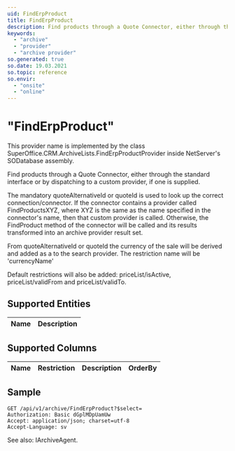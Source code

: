 ```yaml
---
uid: FindErpProduct
title: FindErpProduct
description: Find products through a Quote Connector, either through the standard interface or by dispatching to a custom provider, if one is supplied.
keywords:
  - "archive"
  - "provider"
  - "archive provider"
so.generated: true
so.date: 19.03.2021
so.topic: reference
so.envir:
  - "onsite"
  - "online"
---
```


# "FindErpProduct"

This provider name is implemented by the class <see cref="T:SuperOffice.CRM.ArchiveLists.FindErpProductProvider">SuperOffice.CRM.ArchiveLists.FindErpProductProvider</see> inside NetServer's SODatabase assembly.

Find products through a Quote Connector, either through the standard interface or by dispatching to a custom provider, if one is supplied.

The mandatory quoteAlternativeId or quoteId is used to look up the correct connection/connector. If the connector
contains a provider called FindProductsXYZ, where XYZ is the same as the name specified in the connector's
<see cref="T:SuperOffice.CRM.QuoteConnectorAttribute" /> name, then that custom provider is called.
Otherwise, the FindProduct method of the connector will be called and its results transformed into
an archive provider result set.



From quoteAlternativeId or quoteId the currency of the sale will be derived and added as a <see cref="T:SuperOffice.CRM.ArchiveLists.ArchiveRestrictionInfo" /> to the search provider. The restriction name will be 'currencyName'





Default restrictions will also be added:
priceList/isActive,
priceList/validFrom and
priceList/validTo.




## Supported Entities
| Name | Description |
| ---- | ----- |

## Supported Columns
| Name | Restriction | Description | OrderBy
| ---- | ----- | ------- | ------ |

## Sample

```http!
GET /api/v1/archive/FindErpProduct?$select=
Authorization: Basic dGplMDpUamUw
Accept: application/json; charset=utf-8
Accept-Language: sv

```



See also: <see cref="T:SuperOffice.CRM.Services.IArchiveAgent">IArchiveAgent</see>.</p>

